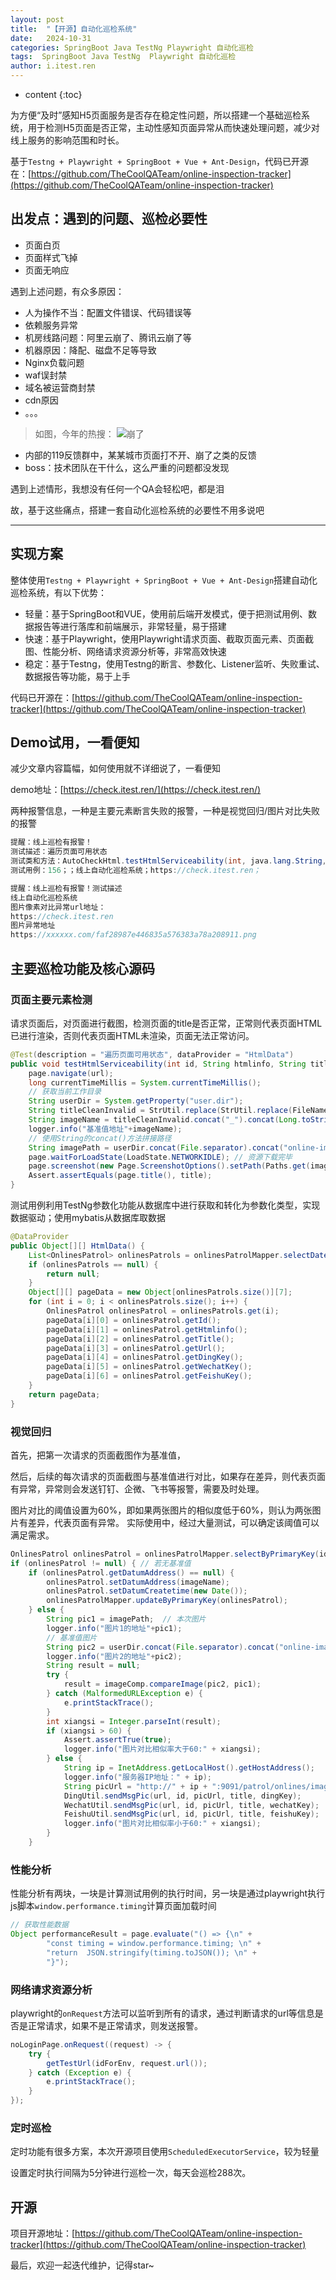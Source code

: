 ```yaml
---
layout: post
title:  "【开源】自动化巡检系统"
date:   2024-10-31
categories: SpringBoot Java TestNg Playwright 自动化巡检
tags:  SpringBoot Java TestNg  Playwright 自动化巡检
author: i.itest.ren
---
```


* content
{:toc}

为方便“及时”感知H5页面服务是否存在稳定性问题，所以搭建一个基础巡检系统，用于检测H5页面是否正常，主动性感知页面异常从而快速处理问题，减少对线上服务的影响范围和时长。

基于`Testng + Playwright + SpringBoot + Vue + Ant-Design`，代码已开源在：[https://github.com/TheCoolQATeam/online-inspection-tracker](https://github.com/TheCoolQATeam/online-inspection-tracker)






## 出发点：遇到的问题、巡检必要性
- 页面白页
- 页面样式飞掉
- 页面无响应

遇到上述问题，有众多原因：
- 人为操作不当：配置文件错误、代码错误等
- 依赖服务异常
- 机房线路问题：阿里云崩了、腾讯云崩了等
- 机器原因：降配、磁盘不足等导致
- Nginx负载问题
- waf误封禁
- 域名被运营商封禁
- cdn原因
- 。。。

> 如图，今年的热搜：
![崩了](https://img.1024996.xyz/output.png)


- 内部的119反馈群中，某某城市页面打不开、崩了之类的反馈
- boss：技术团队在干什么，这么严重的问题都没发现

遇到上述情形，我想没有任何一个QA会轻松吧，都是泪

故，基于这些痛点，搭建一套自动化巡检系统的必要性不用多说吧

---

## 实现方案
整体使用`Testng + Playwright + SpringBoot + Vue + Ant-Design`搭建自动化巡检系统，有以下优势：
- 轻量：基于SpringBoot和VUE，使用前后端开发模式，便于把测试用例、数据报告等进行落库和前端展示，非常轻量，易于搭建
- 快速：基于Playwright，使用Playwright请求页面、截取页面元素、页面截图、性能分析、网络请求资源分析等，非常高效快速
- 稳定：基于Testng，使用Testng的断言、参数化、Listener监听、失败重试、数据报告等功能，易于上手

代码已开源在：[https://github.com/TheCoolQATeam/online-inspection-tracker](https://github.com/TheCoolQATeam/online-inspection-tracker)

## Demo试用，一看便知
减少文章内容篇幅，如何使用就不详细说了，一看便知

demo地址：[https://check.itest.ren/](https://check.itest.ren/)

两种报警信息，一种是主要元素断言失败的报警，一种是视觉回归/图片对比失败的报警

```java
提醒：线上巡检有报警！
测试描述：遍历页面可用状态
测试类和方法：AutoCheckHtml.testHtmlServiceability(int, java.lang.String, java.lang.String, java.lang.String, java.lang.String, java.lang.String, java.lang.String)[pri:0, instance:com.onlines.onlineSaleTest.AutoCheckHtml@3d5a813c]
测试用例：156；；线上自动化巡检系统；https://check.itest.ren；
```

```java
提醒：线上巡检有报警！测试描述
线上自动化巡检系统
图片像素对比异常url地址：
https://check.itest.ren
图片异常地址
https://xxxxxx.com/faf28987e446835a576383a78a208911.png
```


## 主要巡检功能及核心源码

### 页面主要元素检测
请求页面后，对页面进行截图，检测页面的title是否正常，正常则代表页面HTML已进行渲染，否则代表页面HTML未渲染，页面无法正常访问。

```java
@Test(description = "遍历页面可用状态", dataProvider = "HtmlData")
public void testHtmlServiceability(int id, String htmlinfo, String title, String url, String dingKey, String wechatKey, String feishuKey) throws FileNotFoundException, UnknownHostException {
    page.navigate(url);
    long currentTimeMillis = System.currentTimeMillis();
    // 获取当前工作目录
    String userDir = System.getProperty("user.dir");
    String titleCleanInvalid = StrUtil.replace(StrUtil.replace(FileNameUtil.cleanInvalid(title), " ", "_"), "\t", "");
    String imageName = titleCleanInvalid.concat("_").concat(Long.toString(currentTimeMillis));
    logger.info("基准值地址"+imageName);
    // 使用String的concat()方法拼接路径
    String imagePath = userDir.concat(File.separator).concat("online-images").concat(File.separator).concat(imageName).concat(".png");
    page.waitForLoadState(LoadState.NETWORKIDLE); // 资源下载完毕
    page.screenshot(new Page.ScreenshotOptions().setPath(Paths.get(imagePath)));
    Assert.assertEquals(page.title(), title);
}
```

测试用例利用TestNg参数化功能从数据库中进行获取和转化为参数化类型，实现数据驱动；使用mybatis从数据库取数据
```java
@DataProvider
public Object[][] HtmlData() {
    List<OnlinesPatrol> onlinesPatrols = onlinesPatrolMapper.selectDate();
    if (onlinesPatrols == null) {
        return null;
    }
    Object[][] pageData = new Object[onlinesPatrols.size()][7];
    for (int i = 0; i < onlinesPatrols.size(); i++) {
        OnlinesPatrol onlinesPatrol = onlinesPatrols.get(i);
        pageData[i][0] = onlinesPatrol.getId();
        pageData[i][1] = onlinesPatrol.getHtmlinfo();
        pageData[i][2] = onlinesPatrol.getTitle();
        pageData[i][3] = onlinesPatrol.getUrl();
        pageData[i][4] = onlinesPatrol.getDingKey();
        pageData[i][5] = onlinesPatrol.getWechatKey();
        pageData[i][6] = onlinesPatrol.getFeishuKey();
    }
    return pageData;
}
```

### 视觉回归

首先，把第一次请求的页面截图作为基准值，

然后，后续的每次请求的页面截图与基准值进行对比，如果存在差异，则代表页面有异常，异常则会发送钉钉、企微、飞书等报警，需要及时处理。

图片对比的阈值设置为60%，即如果两张图片的相似度低于60%，则认为两张图片有差异，代表页面有异常。
实际使用中，经过大量测试，可以确定该阈值可以满足需求。

```java
OnlinesPatrol onlinesPatrol = onlinesPatrolMapper.selectByPrimaryKey(id);
if (onlinesPatrol != null) { // 若无基准值
    if (onlinesPatrol.getDatumAddress() == null) {
        onlinesPatrol.setDatumAddress(imageName);
        onlinesPatrol.setDatumCreatetime(new Date());
        onlinesPatrolMapper.updateByPrimaryKey(onlinesPatrol);
    } else {
        String pic1 = imagePath;  // 本次图片
        logger.info("图片1的地址"+pic1);
        // 基准值图片
        String pic2 = userDir.concat(File.separator).concat("online-images").concat(File.separator).concat(onlinesPatrol.getDatumAddress()).concat(".png");//线上运行获取图片地址
        logger.info("图片2的地址"+pic2);
        String result = null;
        try {
            result = imageComp.compareImage(pic2, pic1);
        } catch (MalformedURLException e) {
            e.printStackTrace();
        }
        int xiangsi = Integer.parseInt(result);
        if (xiangsi > 60) {
            Assert.assertTrue(true);
            logger.info("图片对比相似率大于60:" + xiangsi);
        } else {
            String ip = InetAddress.getLocalHost().getHostAddress();
            logger.info("服务器IP地址：" + ip);
            String picUrl = "http://" + ip + ":9091/patrol/onlines/images?imageName=" + imageName;
            DingUtil.sendMsgPic(url, id, picUrl, title, dingKey);
            WechatUtil.sendMsgPic(url, id, picUrl, title, wechatKey);
            FeishuUtil.sendMsgPic(url, id, picUrl, title, feishuKey);
            logger.info("图片对比相似率小于60:" + xiangsi);
        }
    }
```

### 性能分析
性能分析有两块，一块是计算测试用例的执行时间，另一块是通过playwright执行js脚本`window.performance.timing`计算页面加载时间

```java
// 获取性能数据
Object performanceResult = page.evaluate("() => {\n" +
        "const timing = window.performance.timing; \n" +
        "return  JSON.stringify(timing.toJSON()); \n" +
        "}");
```

### 网络请求资源分析
playwright的`onRequest`方法可以监听到所有的请求，通过判断请求的url等信息是否是正常请求，如果不是正常请求，则发送报警。
```java
noLoginPage.onRequest((request) -> {
    try {
        getTestUrl(idForEnv, request.url());
    } catch (Exception e) {
        e.printStackTrace();
    }
});
```

### 定时巡检
定时功能有很多方案，本次开源项目使用`ScheduledExecutorService`，较为轻量

设置定时执行间隔为5分钟进行巡检一次，每天会巡检288次。

## 开源
项目开源地址：[https://github.com/TheCoolQATeam/online-inspection-tracker](https://github.com/TheCoolQATeam/online-inspection-tracker)

最后，欢迎一起迭代维护，记得star~